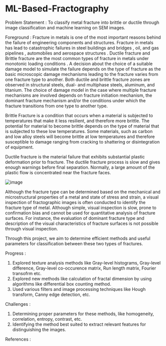 # ML-Based-Fractography
Problem Statement : To classify metal fracture into brittle or ductile through image classification and machine learning on SEM images.

Foreground : 
Fracture in metals is one of the most important reasons behind the failure of engineering components and structures. Fracture in metals has lead to catastrophic failures in steel buildings and bridges , oil, and gas pipelines , automobiles and aerospace structures . Ductile fracture and Brittle fracture are the most common types of fracture in metals under monotonic loading conditions . A decision about the choice of a suitable damage model to simulate the failure depends on the type of fracture as the basic microscopic damage mechanisms leading to the fracture varies from one fracture type to another. Both ductile and brittle fracture zones are observed in structural steels, dual- and multiphase steels, aluminum, and titanium. The choice of damage model in the case where multiple fracture mechanisms are involved depends on fracture initiation mechanism, the dominant fracture mechanism and/or the conditions under which the fracture transitions from one type to another type.

Brittle Fracture is a condition that occurs when a material is subjected to temperatures that make it less resilient, and therefore more brittle. The potential for material to become brittle depends on the type of material that is subjected to these low temperatures. Some materials, such as carbon and low alloy steels will become brittle at low temperatures and therefore susceptible to damage ranging from cracking to shattering or disintegration of equipment.

Ductile fracture is the material failure that exhibits substantial plastic deformation prior to fracture. The ductile fracture process is slow and gives enough warnings before final separation. Normally, a large amount of the plastic flow is concentrated near the fracture faces.

![image](https://user-images.githubusercontent.com/84590255/178829456-607b0385-5697-4c12-a726-35cc2cc29527.png)

Although the fracture type can be determined based on the mechanical and microstructural properties of a metal and state of stress and strain, a visual inspection of fractographic images is often conducted to identify the fracture type of metal. Although simple, visual inspection is slow, prone to confirmation bias and cannot be used for quantitative analysis of fracture surfaces. For instance, the evaluation of dominant fracture type and description of the visual characteristics of fracture surfaces is not possible through visual inspection. 

Through this project, we aim to determine efficient methods and useful parameters for classification between these two types of fractures.

Progress :
1. Explored texture analysis methods like Gray-level histograms, Gray-level difference, Gray-level co-occurence matrix, Run length matrix, Fourier transofrm etc.
2. Explored new methods like calculation of fractal dimension by using algorithms like differential box counting method.
3. Used various filters and image processing techniques like Hough transform, Canny edge detection, etc. 

Challenges :
1. Determining proper parameters for these methods, like homogeneity, correlation, entropy, contrast, etc.
2. Identifying the method best suited to extract relevant features for distinguishing the images.

References :
